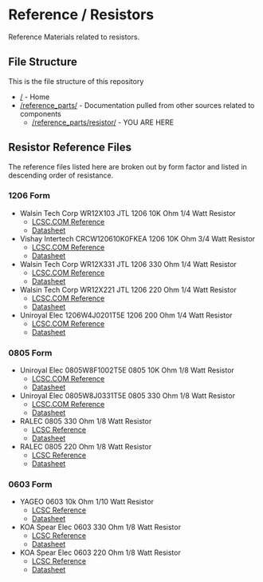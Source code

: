 # Reference / Resistors

Reference Materials related to resistors.

## File Structure

This is the file structure of this repository

* [/](/README.md) - Home
* [/reference_parts/](/reference_parts/) - Documentation pulled from other sources related to components
  * [/reference_parts/resistor/](/reference_parts/resistor/) - YOU ARE HERE

## Resistor Reference Files

The reference files listed here are broken out by form factor and listed in descending order of resistance.

### 1206 Form

* Walsin Tech Corp WR12X103 JTL 1206 10K Ohm 1/4 Watt Resistor
  * [LCSC.COM Reference](1904031205_Walsin-Tech-Corp-10KR-103-5_C384031_1206_10kohm_025W_lcsc.com.pdf)
  * [Datasheet](1904031205_Walsin-Tech-Corp-10KR-103-5_C384031_1206_10kohm_025W_datasheet.pdf)
* Vishay Intertech CRCW120610K0FKEA 1206 10K Ohm 3/4 Watt Resistor
  * [LCSC.COM Reference](Vishay-Intertech-CRCW120610K0FKEA_C242483_1206_10kohm_075W_lcsc.com.pdf)
  * [Datasheet](Vishay-Intertech-CRCW120610K0FKEA_C242483_1206_10kohm_075W_datasheet.pdf)
* Walsin Tech Corp WR12X331 JTL 1206 330 Ohm 1/4 Watt Resistor
  * [LCSC.COM Reference](1904031131_Walsin-Tech-Corp-330R-331-5_C383978_1206_330ohm_lcsc.com.pdf)
  * [Datasheet](1904031131_Walsin-Tech-Corp-330R-331-5_C383978_1206_330ohm_datasheet.pdf)
* Walsin Tech Corp WR12X221 JTL 1206 220 Ohm 1/4 Watt Resistor
  * [LCSC.COM Reference](1904031110_Walsin-Tech-Corp-220R-221-5_C383998_1206_220ohm_lcsc.com.pdf)
  * [Datasheet](1904031110_Walsin-Tech-Corp-220R-221-5_C383998_1206_220ohm_datasheet.pdf)
* Uniroyal Elec 1206W4J0201T5E 1206 200 Ohm 1/4 Watt Resistor
  * [LCSC.COM Reference](Uniroyal-Elec-1206W4J0201T5E_C25361_1206_200ohm_lcsc.com.pdf)
  * [Datasheet](Uniroyal-Elec-1206W4J0201T5E_C25361_1206_200ohm_datasheet.pdf)

### 0805 Form

* Uniroyal Elec 0805W8F1002T5E 0805 10K Ohm 1/8 Watt Resistor
  * [LCSC.COM Reference](Uniroyal-Elec-0805W8F1002T5E_C17414_0805_10kohm_0125W_lcsc.com.pdf)
  * [Datasheet](Uniroyal-Elec-0805W8F1002T5E_C17414_0805_10kohm_0125W_datasheet.pdf)
* Uniroyal Elec 0805W8J0331T5E 0805 330 Ohm 1/8 Watt Resistor
  * [LCSC.COM Reference](Uniroyal-Elec-0805W8J0331T5E_C25306_0805_330ohm_lcsc.com.pdf)
  * [Datasheet](Uniroyal-Elec-0805W8J0331T5E_C25306_0805_330ohm_datasheet.pdf)
* RALEC 0805 330 Ohm 1/8 Watt Resistor
  * [LCSC Reference](RALEC-RTT05331JTP_C104233_0805_330ohm_lcsc.pdf)
  * [Datasheet](RALEC-RTT05331JTP_C104233_0805_330ohm_datasheet.pdf)
* RALEC 0805 220 Ohm 1/8 Watt Resistor
  * [LCSC Reference](RALEC-RTT052200FTP_C104105_0805_220ohm_lcsc.pdf)
  * [Datasheet](RALEC-RTT052200FTP_C104105_0805_220ohm_datasheet.pdf)  

### 0603 Form

* YAGEO 0603 10k Ohm 1/10 Watt Resistor
  * [LCSC Reference](YAGEO-RC0603JR-0710KL_C99198_0603_10kohm_lcsc.pdf)
  * [Datasheet](YAGEO-RC0603JR-0710KL_C99198_0603_10kohm_datasheet.pdf)
* KOA Spear Elec 0603 330 Ohm 1/8 Watt Resistor
  * [LCSC Reference](KOA-Speer-Elec-RK73B1JTTD331J_C131709_0603_330ohm_lcsc.pdf)
  * [Datasheet](KOA-Speer-Elec-RK73B1JTTD331J_C131709_0603_330ohm_datasheet.pdf)
* KOA Spear Elec 0603 220 Ohm 1/8 Watt Resistor
  * [LCSC Reference](KOA-Speer-Elec-RK73B1JTTD221J_C202428_0603_220ohm_lcsc.pdf)
  * [Datasheet](KOA-Speer-Elec-RK73B1JTTD221J_C202428_0603_220ohm_datasheet.pdf)
